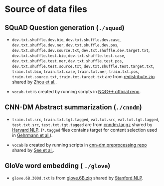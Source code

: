 # Source of data files

## SQuAD Question generation (`./squad`)

* `dev.txt.shuffle.dev.bio`,
`dev.txt.shuffle.dev.case`,
`dev.txt.shuffle.dev.ner`,
`dev.txt.shuffle.dev.pos`,
`dev.txt.shuffle.dev.source.txt`,
`dev.txt.shuffle.dev.target.txt`,
`dev.txt.shuffle.test.bio`,
`dev.txt.shuffle.test.case`,
`dev.txt.shuffle.test.ner`,
`dev.txt.shuffle.test.pos`,
`dev.txt.shuffle.test.source.txt`,
`dev.txt.shuffle.test.target.txt`,
`train.txt.bio`,
`train.txt.case`,
`train.txt.ner`,
`train.txt.pos`,
`train.txt.source.txt`,
`train.txt.target.txt`
are from [redistribute.zip](https://res.qyzhou.me/redistribute.zip) shared by [Zhou et al.](https://arxiv.org/abs/1704.01792).

* `vocab.txt` is created by running scripts in [NQG++ official repo](https://github.com/magic282/NQG).

## CNN-DM Abstract summarization (`./cnndm`)

* `train.txt.src`,
`train.txt.tgt.tagged`,
`val.txt.src`,
`val.txt.tgt.tagged`,
`test.txt.src`,
`test.txt.tgt.tagged`
are from [cnndm.tar.gz](https://s3.amazonaws.com/opennmt-models/Summary/cnndm.tar.gz) shared by [Harvard NLP](https://github.com/harvardnlp/sent-summary).
(`*.tagged` files contains target for content selection used in [Gehrmann et al.](https://arxiv.org/abs/1808.10792)).

* `vocab` is created by running scripts in [cnn-dm preprocessing repo](https://github.com/abisee/cnn-dailymail) shared by [See et al.](https://arxiv.org/abs/1704.04368).

## GloVe word embedding ( `./glove`)

* `glove.6B.300d.txt` is from [glove.6B.zip](https://nlp.stanford.edu/data/glove.6B.zip) shared by [Stanford NLP](https://nlp.stanford.edu/projects/glove/).
